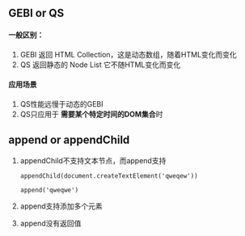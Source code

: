 ## GEBI or QS

#### 一般区别：

1. GEBI 返回 HTML Collection，这是动态数组，随着HTML变化而变化
2. QS 返回静态的 Node List 它不随HTML变化而变化

#### 应用场景

1. QS性能远慢于动态的GEBI
2. QS只应用于 <b>需要某个特定时间的DOM集合</b>时

## append or appendChild

1. appendChild不支持文本节点，而append支持

   `appendChild(document.createTextElement('qweqew'))`

   `append('qweqwe')`

2. append支持添加多个元素

3. append没有返回值